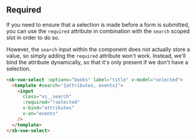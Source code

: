 ## Required

If you need to ensure that a selection is made before a form is submitted, you can 
use the `required` attribute in combination with the `search` scoped slot in order 
to do so.

However, the `search` input within the component does not actually store a value, so
simply adding the `required` attribute won't work. Instead, we'll bind the attribute
dynamically, so that it's only present if we don't have a selection.

<ValidationRequired />

```html
<sb-vue-select :options="books" label="title" v-model="selected">
  <template #search="{attributes, events}">
    <input
      class="vs__search"
      :required="!selected"
      v-bind="attributes"
      v-on="events"
    />
  </template>
</sb-vue-select>
```
